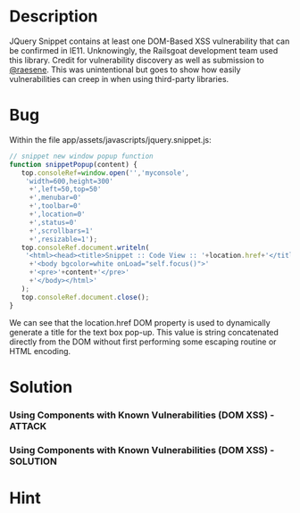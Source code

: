 # Description

JQuery Snippet contains at least one DOM-Based XSS vulnerability that can be confirmed in IE11. Unknowingly, the Railsgoat development team used this library. Credit for vulnerability discovery as well as submission to [@raesene](https://www.twitter.com/raesene). This was unintentional but goes to show how easily vulnerabilities can creep in when using third-party libraries.

# Bug

Within the file app/assets/javascripts/jquery.snippet.js:

```javascript
// snippet new window popup function
function snippetPopup(content) {
   top.consoleRef=window.open('','myconsole',
    'width=600,height=300'
     +',left=50,top=50'
     +',menubar=0'
     +',toolbar=0'
     +',location=0'
     +',status=0'
     +',scrollbars=1'
     +',resizable=1');
   top.consoleRef.document.writeln(
    '<html><head><title>Snippet :: Code View :: '+location.href+'</title></head>'
     +'<body bgcolor=white onLoad="self.focus()">'
     +'<pre>'+content+'</pre>'
     +'</body></html>'
   );
   top.consoleRef.document.close();
}
```

We can see that the location.href DOM property is used to dynamically generate a title for the text box pop-up. This value is string concatenated directly from the DOM without first performing some escaping routine or HTML encoding.

# Solution

### Using Components with Known Vulnerabilities (DOM XSS) - ATTACK

### Using Components with Known Vulnerabilities (DOM XSS) - SOLUTION

# Hint